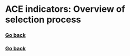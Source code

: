 # ACE indicators: Overview of selection process
### [Go back](https://shabeer-syed.github.io/ACEs/)

<div class="flourish-embed flourish-chart" data-src="visualisation/7641035"><script src="https://public.flourish.studio/resources/embed.js"></script></div>

### [Go back](https://shabeer-syed.github.io/ACEs/)

<script src="http://code.jquery.com/jquery-1.4.2.min.js"></script> <script> var x = document.getElementsByClassName("site-footer-credits"); setTimeout(() => { x[0].remove(); }, 10); </script>